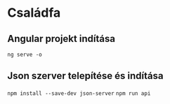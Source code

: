 # Családfa

## Angular projekt indítása

`ng serve -o`

## Json szerver telepítése és indítása

`npm install --save-dev json-server`
`npm run api`
